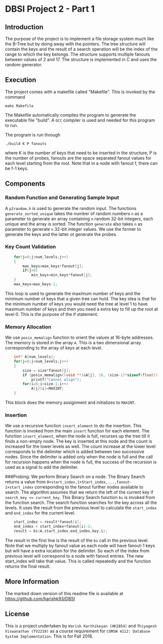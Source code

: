 # DBSI Project 2 - Part 1

## Introduction
The purpose of the project is to implement a file storage system much like the B-Tree but by doing away with the pointers. The tree structure will contain the keys and the result of a search operation will be the index of the range to which the key belongs. The structure supports multiple fanouts between values of 2 and 17. The structure is implemented in C and uses the random generator. 

## Execution

The project comes with a makefile called "Makefile". This is invoked by the command 
```
make Makefile
```
The Makefile automatically compiles the program to generate the executable file "build". A `GCC` compiler is used and needed for this program to run. 

The program is run through 
```
./build K P fanouts
```
where K is the number of keys that need to be inserted in the structure, P is the number of probes, fanouts are the space separated fanout values for each level starting from the root. Note that in a node with fanout f, there can be f-1 keys. 

## Components

### Random Function and Generating Sample Input
A `p2random.h` is used to generate the random input. The functions `generate_sorted_unique` takes the number of random numbers `n` as a parameter to generate an array containing `n` random 32-bit integers, each unique and the array is sorted. The function `generate` also takes `n` as parameter to generate `n` 32-bit integer values. We use the former to generate the keys and the latter ot generate the probes. 

### Key Count Validation

```C
	for(j=0;j<num_levels;j++)
	{
		max_keys=max_keys*fanout[j];
		if(j>0)
			min_keys=min_keys*fanout[j];
	}
	max_keys=max_keys-1;
```
This loop is used to generate the maximum number of keys and the minimum number of keys that a given tree can hold. The key idea is that for the minimum number of keys you would need the tree at level 1 to have maximum number of keys and then you need a extra key to fill up the root at level 0. This is the purpose of the if statement. 

### Memory Allocation

We use `posix_memalign` function to orient the values at 16-byte addresses. The memory is stored in the array `A`. This is a two dimensional array corresponding to the array of keys at each level. 
```C
	int* A[num_levels];
    for(j=0;j<num_levels;j++)
    {
		size = size*fanout[j];
		if (posix_memalign((void **)&A[j], 16, (size-1)*sizeof(float)) != 0)
			printf("Cannot align");
		for(i=0;i<size-1;i++)
			A[j][i]=MAXINT;		   
    }
```
This block does the memory assignment and initializes to `MAXINT`. 

### Insertion
We use a recursive function `insert_element` to do the insertion. This function is invoked from the main `insert` function for each element. The function `insert_element`, when the node is full, recurses up the tree till it finds a non-empty node. The key is inserted at this node and the count is increased for the lower levels as well. The count increase at the lower level corresponds to the delimiter which is added between two successive nodes. Since the delimiter is added only when the node is full and the call for recursion happens when the node is full, the success of the recursion is used as a signal to add the delimiter.  

###Probing: 
We perform Binary Search on a node. The Binary Search returns a value from `0+start_index,1+Start_index,...,fanout-1+start_index` corresponding to the fanout further nodes available to search. The algorithm assumes that we return the left of the current key if `search_key <= current_key`. This Binary Search function `bs` is invoked from the function search. The search function searches for the key across all the levels. It uses the result from the previous level to calculate the `start_index` and `end_index` for the current level. 
```C
	start_index = result*fanout[i];
	end_index = start_index+fanout[i]-2;
	result = bs(A,start_index,end_index,key,i); 
```
The result in the first line is the result of the `bs` call in the previous level. Note that we multiply by fanout value as each node will have fanout-1 keys but will have a extra location for the delimiter. So each of the index from previous level will correspond to a node with fanout entries. The new start_index will take that value. This is called repeatedly and the function returns the final result. 

## More Information
The marked down version of this readme file is available at https://github.com/harishk93/DBSI

## License
This is a project undertaken by `Harish Karthikeyan (HK2854)` and `Thiyagesh Viswanathan (TV2219)` as a course requirement for `COMSW 4112: Database System Implementation`. This is for Fall 2016. 

